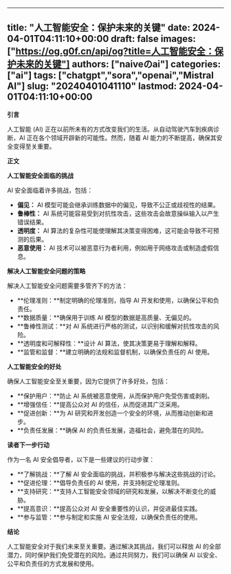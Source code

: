 
---
title: "人工智能安全：保护未来的关键"
date: 2024-04-01T04:11:10+00:00
draft: false
images: ["https://og.g0f.cn/api/og?title=人工智能安全：保护未来的关键"]
authors: ["naiveのai"]
categories: ["ai"]
tags: ["chatgpt","sora","openai","Mistral AI"]
slug: "20240401041110"
lastmod: 2024-04-01T04:11:10+00:00
---
**引言**

人工智能 (AI) 正在以前所未有的方式改变我们的生活。从自动驾驶汽车到疾病诊断，AI 正在各个领域开辟新的可能性。然而，随着 AI 能力的不断提高，确保其安全变得至关重要。

**正文**

**人工智能安全面临的挑战**

AI 安全面临着许多挑战，包括：

* **偏见：** AI 模型可能会继承训练数据中的偏见，导致不公正或歧视性的结果。
* **鲁棒性：** AI 系统可能容易受到对抗性攻击，这些攻击会故意操纵输入以产生错误结果。
* **透明度：** AI 算法的复杂性可能使理解其决策变得困难，这可能会导致不可预测的后果。
* **恶意使用：** AI 技术可以被恶意行为者利用，例如用于网络攻击或制造虚假信息。

**解决人工智能安全问题的策略**

解决人工智能安全问题需要多管齐下的方法：

* **伦理准则：**制定明确的伦理准则，指导 AI 开发和使用，以确保公平和负责任。
* **数据质量：**确保用于训练 AI 模型的数据是高质量、无偏见的。
* **鲁棒性测试：**对 AI 系统进行严格的测试，以识别和缓解对抗性攻击的风险。
* **透明度和可解释性：**设计 AI 算法，使其决策更易于理解和解释。
* **监管和监督：**建立明确的法规和监督机制，以确保负责任的 AI 使用。

**人工智能安全的好处**

确保人工智能安全至关重要，因为它提供了许多好处，包括：

* **保护用户：**防止 AI 系统被恶意使用，从而保护用户免受伤害或剥削。
* **增强信任：**提高公众对 AI 的信任，从而促进其广泛采用。
* **促进创新：**为 AI 研究和开发创造一个安全的环境，从而推动创新和进步。
* **负责任发展：**确保 AI 的负责任发展，造福社会，避免潜在的风险。

**读者下一步行动**

作为一名 AI 安全倡导者，以下是一些建议的行动步骤：

* **了解挑战：**了解 AI 安全面临的挑战，并积极参与解决这些挑战的讨论。
* **促进伦理：**倡导负责任的 AI 使用，并支持制定伦理准则。
* **支持研究：**支持人工智能安全领域的研究和发展，以解决不断变化的威胁。
* **提高意识：**提高公众对 AI 安全重要性的认识，并促进最佳实践。
* **参与监管：**参与制定和实施 AI 安全法规，以确保负责任的使用。

**结论**

人工智能安全对于我们未来至关重要。通过解决其挑战，我们可以释放 AI 的全部潜力，同时保护我们免受潜在的风险。通过共同努力，我们可以确保 AI 以安全、公平和负责任的方式发展和使用。